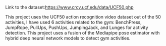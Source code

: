 Link to the dataset:https://www.crcv.ucf.edu/data/UCF50.php

This project uses the UCF50 action recognition video dataset out of the 50 activities, I have used 6 activities related to the gym: BenchPress, JumpRope, PullUps, PushUps, JumpingJack, and Lunges for activity detection.
This project uses a fusion of the Mediapipe pose estimator with hybrid deep neural network models to detect gym activities.
